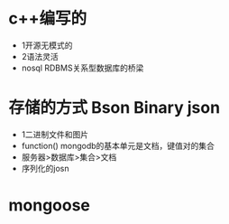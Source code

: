 # c++编写的
* 1开源无模式的
* 2语法灵活
* nosql RDBMS关系型数据库的桥梁


# 存储的方式 Bson Binary json
* 1二进制文件和图片
* function() mongodb的基本单元是文档，键值对的集合
* 服务器>数据库>集合>文档
* 序列化的josn

# mongoose